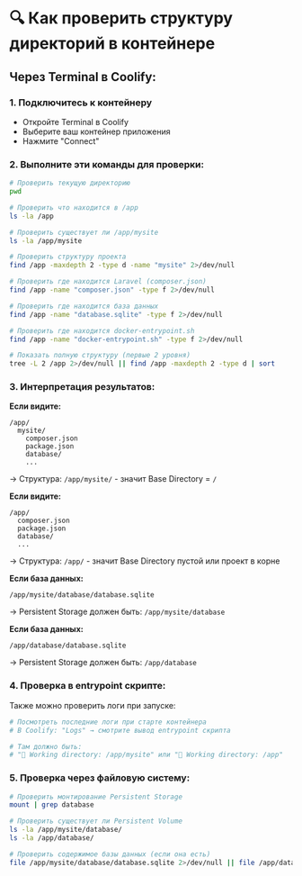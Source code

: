 # 🔍 Как проверить структуру директорий в контейнере

## Через Terminal в Coolify:

### 1. Подключитесь к контейнеру
- Откройте Terminal в Coolify
- Выберите ваш контейнер приложения
- Нажмите "Connect"

### 2. Выполните эти команды для проверки:

```bash
# Проверить текущую директорию
pwd

# Проверить что находится в /app
ls -la /app

# Проверить существует ли /app/mysite
ls -la /app/mysite

# Проверить структуру проекта
find /app -maxdepth 2 -type d -name "mysite" 2>/dev/null

# Проверить где находится Laravel (composer.json)
find /app -name "composer.json" -type f 2>/dev/null

# Проверить где находится база данных
find /app -name "database.sqlite" -type f 2>/dev/null

# Проверить где находится docker-entrypoint.sh
find /app -name "docker-entrypoint.sh" -type f 2>/dev/null

# Показать полную структуру (первые 2 уровня)
tree -L 2 /app 2>/dev/null || find /app -maxdepth 2 -type d | sort
```

### 3. Интерпретация результатов:

**Если видите:**
```
/app/
  mysite/
    composer.json
    package.json
    database/
    ...
```
→ Структура: `/app/mysite/` - значит Base Directory = `/`

**Если видите:**
```
/app/
  composer.json
  package.json
  database/
  ...
```
→ Структура: `/app/` - значит Base Directory пустой или проект в корне

**Если база данных:**
```
/app/mysite/database/database.sqlite
```
→ Persistent Storage должен быть: `/app/mysite/database`

**Если база данных:**
```
/app/database/database.sqlite
```
→ Persistent Storage должен быть: `/app/database`

### 4. Проверка в entrypoint скрипте:

Также можно проверить логи при запуске:
```bash
# Посмотреть последние логи при старте контейнера
# В Coolify: "Logs" → смотрите вывод entrypoint скрипта

# Там должно быть:
# "📂 Working directory: /app/mysite" или "📂 Working directory: /app"
```

### 5. Проверка через файловую систему:

```bash
# Проверить монтирование Persistent Storage
mount | grep database

# Проверить существует ли Persistent Volume
ls -la /app/mysite/database/
ls -la /app/database/

# Проверить содержимое базы данных (если она есть)
file /app/mysite/database/database.sqlite 2>/dev/null || file /app/database/database.sqlite 2>/dev/null
```


